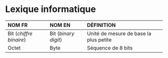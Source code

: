 # Lexique informatique

|NOM FR|NOM EN|DÉFINITION|
|:--|:--|:--|
|Bit (_chiffre binaire_)|Bit (_binary digit_)|Unité de mesure de base la plus petite|
|Octet|Byte|Séquence de 8 bits|
